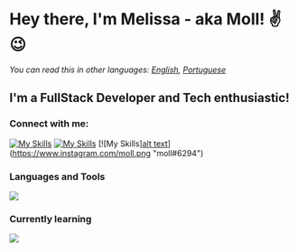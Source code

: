 # Hey there, I'm Melissa - aka Moll! ✌😉

*You can read this in other languages: [English](README.md), [Portuguese](README_PT.md)*

## I'm a FullStack Developer and Tech enthusiastic!


### Connect with me:
[![My Skills](https://skillicons.dev/icons?i=linkedin)](https://br.linkedin.com/in/melissa-moll-62318b18b)
[![My Skills](https://skillicons.dev/icons?i=discord)](https://br.linkedin.com/in/melissa-moll-62318b18b)
[![My Skills][alt text](https://skillicons.dev/icons?i=instagram)](https://www.instagram.com/moll.png "moll#6294")

### Languages and Tools
<p align="cemter">
  <img src="https://skillicons.dev/icons?i=angular,css,html,js,nodejs,arduino,c,cs,cpp,dotnet,py,mysql,figma,git,visualstudio,vscode"/>
</p>
  
  
### Currently learning
<p>
  <img src="https://skillicons.dev/icons?i=docker,flutter,linux,mongodb,react,tensorflow" />
</p>
